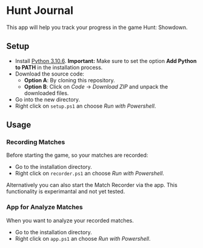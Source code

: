 # Hunt Journal
This app will help you track your progress in the game Hunt: Showdown.
## Setup
+ Install [Python 3.10.6](https://www.python.org/ftp/python/3.10.6/python-3.10.6-amd64.exe).
**Important:** Make sure to set the option **Add Python to PATH** in the installation process.
+ Download the source code:
    + **Option A**: By cloning this repository.
    + **Option B**: Click on *Code* -> *Download ZIP* and unpack the downloaded files.
+ Go into the new directory.
+ Right click on `setup.ps1` an choose *Run with Powershell*.

## Usage
### Recording Matches
Before starting the game, so your matches are recorded:
+ Go to the installation directory.
+ Right click on `recorder.ps1` an choose *Run with Powershell*.

Alternatively you can also start the Match Recorder via the app.
This functionality is experimantal and not yet tested.

### App for Analyze Matches
When you want to analyze your recorded matches.
+ Go to the installation directory.
+ Right click on `app.ps1` an choose *Run with Powershell*.

